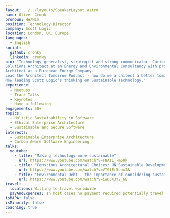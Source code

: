 ```yaml
---
layout: ../../layouts/SpeakerLayout.astro
name: Oliver Cronk
pronoun: He/Him
position: Technology Director
company: Scott Logic
location: London, UK, Europe
languages:
  - English
social:
  github: cronky
  linkedin: cronky
bio: "Technology generalist, strategist and strong communicator: Curious about science from a young age, Experience in various Programmer and Technology Architect Roles.
Solutions Architect at an Energy and Environmental Consultancy with projects for: Defra, DECC, Environment Agency and European Commission.
Architect at a European Energy Company. 
Lead the Architect Tomorrow Podcast - how do we architect a better tomorrow?
Now leading Scott Logic’s thinking on Sustainable Technology."
experience:
  - Meetups
  - Track Talks
  - Keynotes
  - Have a following
engagements: 50+
topics:
  - Holistic Sustainability in Software
  - Ethical Enterprise Architecture
  - Sustainable and Secure Software
interests:
  - Sustainable Enterprise Architecture
  - Carbon Aware Software Engineering
talks:
  youtube:
    - title: "Making technology more sustainable"
      url: https://www.youtube.com/watch?v=FNAz1_-m60k
    - title: "Conscious Architectural Choices: UN Sustainable Development Goals for IT Architects"
      url: https://www.youtube.com/watch?v=VT9lEr5enxI&
    - title: "Environmental Debt - the importance of considering sustainability in IT Architectures"
      url: https://www.youtube.com/watch?v=iwD5X3Y2_6E
travel:
  locations: Willing to travel worldwide
  payAndExpenses: In most cases no payment required potentially travel expenses depending on the location.
isMAPA: false
isMinority: false
coaching: true
---
```

